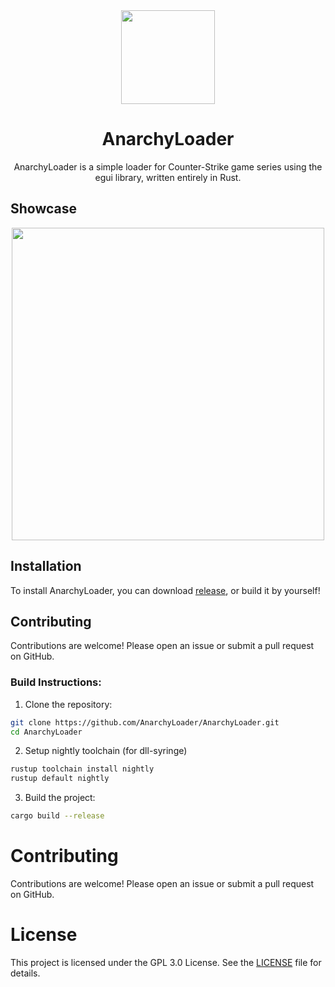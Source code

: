 <div align="center">
   <img src="https://github.com/user-attachments/assets/da62d58f-d664-4ce5-8932-db1e04d572c3" width="150"></img>
   <h1>AnarchyLoader</h1>
   AnarchyLoader is a simple loader for Counter-Strike game series using the egui library, written entirely in Rust.
</div>

## Showcase
<div align="center">
    <img src="https://github.com/user-attachments/assets/c00e3cf2-4853-497e-a455-4cd0a539c735" width=500>
</div>

## Installation

To install AnarchyLoader, you can download [release](https://github.com/AnarchyLoader/AnarchyLoader/releases/latest), or build it by yourself!

## Contributing

Contributions are welcome! Please open an issue or submit a pull request on GitHub.

### Build Instructions:

1. Clone the repository:

```sh
git clone https://github.com/AnarchyLoader/AnarchyLoader.git
cd AnarchyLoader
```

2. Setup nightly toolchain (for dll-syringe)

```sh
rustup toolchain install nightly
rustup default nightly
```

3. Build the project:

```sh
cargo build --release
```

# Contributing

Contributions are welcome! Please open an issue or submit a pull request on GitHub.

# License

This project is licensed under the GPL 3.0 License. See the [LICENSE](https://github.com/AnarchyLoader/AnarchyLoader/blob/main/LICENSE) file for details.
